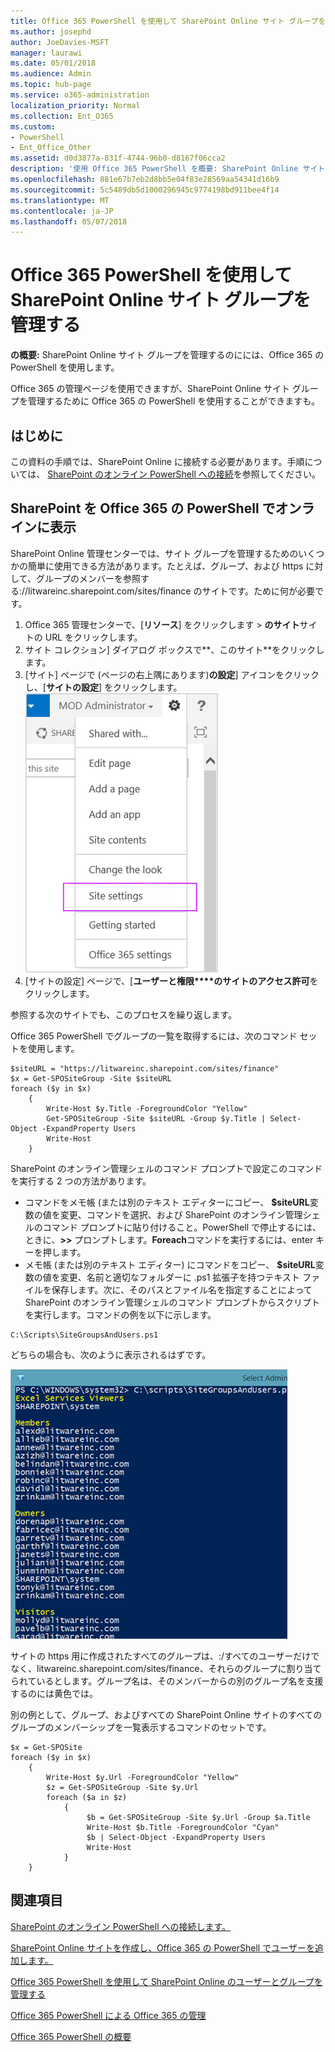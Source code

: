 ```yaml
---
title: Office 365 PowerShell を使用して SharePoint Online サイト グループを管理する
ms.author: josephd
author: JoeDavies-MSFT
manager: laurawi
ms.date: 05/01/2018
ms.audience: Admin
ms.topic: hub-page
ms.service: o365-administration
localization_priority: Normal
ms.collection: Ent_O365
ms.custom:
- PowerShell
- Ent_Office_Other
ms.assetid: d0d3877a-831f-4744-96b0-d8167f06cca2
description: '使用 Office 365 PowerShell を概要: SharePoint Online サイト グループを管理します。'
ms.openlocfilehash: 881e67b7eb2d8bb5e04f83e28569aa54341d16b9
ms.sourcegitcommit: 5c5489db5d1000296945c9774198bd911bee4f14
ms.translationtype: MT
ms.contentlocale: ja-JP
ms.lasthandoff: 05/07/2018
---
```

# <a name="manage-sharepoint-online-site-groups-with-office-365-powershell"></a>Office 365 PowerShell を使用して SharePoint Online サイト グループを管理する

 **の概要:** SharePoint Online サイト グループを管理するのにには、Office 365 の PowerShell を使用します。
  
Office 365 の管理ページを使用できますが、SharePoint Online サイト グループを管理するために Office 365 の PowerShell を使用することができますも。

## <a name="before-you-begin"></a>はじめに

この資料の手順では、SharePoint Online に接続する必要があります。手順については、 [SharePoint のオンライン PowerShell への接続](https://docs.microsoft.com/en-us/powershell/sharepoint/sharepoint-online/connect-sharepoint-online?view=sharepoint-ps)を参照してください。

## <a name="view-sharepoint-online-with-office-365-powershell"></a>SharePoint を Office 365 の PowerShell でオンラインに表示

SharePoint Online 管理センターでは、サイト グループを管理するためのいくつかの簡単に使用できる方法があります。たとえば、グループ、および https に対して、グループのメンバーを参照する\://litwareinc.sharepoint.com/sites/finance のサイトです。ために何が必要です。

1. Office 365 管理センターで、[**リソース**] をクリックします > **のサイト**サイトの URL をクリックします。
2. サイト コレクション] ダイアログ ボックスで**、このサイト**をクリックします。
3. [サイト] ページで (ページの右上隅にあります)**の設定**] アイコンをクリックし、[**サイトの設定**] をクリックします。</br>
![SharePoint Online サイトの設定](images/spo-site-settings.png)</br>
4. [サイトの設定] ページで、[**ユーザーと権限****のサイトのアクセス許可**をクリックします。

参照する次のサイトでも、このプロセスを繰り返します。

Office 365 PowerShell でグループの一覧を取得するには、次のコマンド セットを使用します。

```
$siteURL = "https://litwareinc.sharepoint.com/sites/finance"
$x = Get-SPOSiteGroup -Site $siteURL
foreach ($y in $x)
    {
        Write-Host $y.Title -ForegroundColor "Yellow"
        Get-SPOSiteGroup -Site $siteURL -Group $y.Title | Select-Object -ExpandProperty Users
        Write-Host
    }
```

SharePoint のオンライン管理シェルのコマンド プロンプトで設定このコマンドを実行する 2 つの方法があります。

- コマンドをメモ帳 (または別のテキスト エディターにコピー、 **$siteURL**変数の値を変更、コマンドを選択、および SharePoint のオンライン管理シェルのコマンド プロンプトに貼り付けること。PowerShell で停止するには、ときに、**>>** プロンプトします。**Foreach**コマンドを実行するには、enter キーを押します。</br>
- メモ帳 (または別のテキスト エディター) にコマンドをコピー、 **$siteURL**変数の値を変更、名前と適切なフォルダーに .ps1 拡張子を持つテキスト ファイルを保存します。次に、そのパスとファイル名を指定することによって SharePoint のオンライン管理シェルのコマンド プロンプトからスクリプトを実行します。コマンドの例を以下に示します。

```
C:\Scripts\SiteGroupsAndUsers.ps1
```

どちらの場合も、次のように表示されるはずです。

![SharePoint Online サイト グループ](images/SPO-site-groups.png)

サイトの https 用に作成されたすべてのグループは、\:/すべてのユーザーだけでなく、litwareinc.sharepoint.com/sites/finance、それらのグループに割り当てられているとします。グループ名は、そのメンバーからの別のグループ名を支援するのには黄色では。

別の例として、グループ、およびすべての SharePoint Online サイトのすべてのグループのメンバーシップを一覧表示するコマンドのセットです。

```
$x = Get-SPOSite
foreach ($y in $x)
    {
        Write-Host $y.Url -ForegroundColor "Yellow"
        $z = Get-SPOSiteGroup -Site $y.Url
        foreach ($a in $z)
            {
                 $b = Get-SPOSiteGroup -Site $y.Url -Group $a.Title 
                 Write-Host $b.Title -ForegroundColor "Cyan"
                 $b | Select-Object -ExpandProperty Users
                 Write-Host
            }
    }
```
    
## <a name="see-also"></a>関連項目

[SharePoint のオンライン PowerShell への接続します。](https://docs.microsoft.com/en-us/powershell/sharepoint/sharepoint-online/connect-sharepoint-online?view=sharepoint-ps)

[SharePoint Online サイトを作成し、Office 365 の PowerShell でユーザーを追加します。](create-sharepoint-sites-and-add-users-with-powershell.md)

[Office 365 PowerShell を使用して SharePoint Online のユーザーとグループを管理する](manage-sharepoint-users-and-groups-with-powershell.md)

[Office 365 PowerShell による Office 365 の管理](manage-office-365-with-office-365-powershell.md)
  
[Office 365 PowerShell の概要](getting-started-with-office-365-powershell.md)

